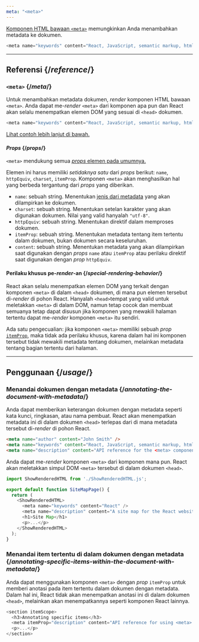 ```yaml
---
meta: "<meta>"
---
```


<Intro>

[Komponen HTML bawaan `<meta>`](https://developer.mozilla.org/en-US/docs/Web/HTML/Element/meta) memungkinkan Anda menambahkan metadata ke dokumen.

```js
<meta name="keywords" content="React, JavaScript, semantic markup, html" />
```

</Intro>

<InlineToc />

---

## Referensi {/*reference*/}

### `<meta>` {/*meta*/}

Untuk menambahkan metadata dokumen, *render* komponen HTML bawaan `<meta>`. Anda dapat me-*render* `<meta>` dari komponen apa pun dan React akan selalu menempatkan elemen DOM yang sesuai di `<head>` dokumen.

```js
<meta name="keywords" content="React, JavaScript, semantic markup, html" />
```

[Lihat contoh lebih lanjut di bawah.](#usage)

#### *Props* {/*props*/}

`<meta>` mendukung semua [*props* elemen pada umumnya.](/reference/react-dom/components/common#props)

Elemen ini harus memiliki *setidaknya satu* dari *props* berikut: `name`, `httpEquiv`, `charset`, `itemProp`. Komponen `<meta>` akan menghasilkan hal yang berbeda tergantung dari *props* yang diberikan.

* `name`: sebuah string. Menentukan [jenis dari metadata](https://developer.mozilla.org/en-US/docs/Web/HTML/Element/meta/name) yang akan dilampirkan ke dokumen.
* `charset`: sebuah string. Menentukan setelan karakter yang akan digunakan dokumen. Nilai yang valid hanyalah `"utf-8"`.
* `httpEquiv`: sebuah string. Menentukan direktif dalam memproses dokumen.
* `itemProp`: sebuah string. Menentukan metadata tentang item tertentu dalam dokumen, bukan dokumen secara keseluruhan.
* `content`: sebuah string. Menentukan metadata yang akan dilampirkan saat digunakan dengan *props* `name` atau `itemProp` atau perilaku direktif saat digunakan dengan *prop* `httpEquiv`.

#### Perilaku khusus pe-*render*-an {/*special-rendering-behavior*/}

React akan selalu menempatkan elemen DOM yang terkait dengan komponen `<meta>` di dalam `<head>` dokumen, di mana pun elemen tersebut di-*render* di pohon React. Hanyalah `<head>`tempat yang valid untuk meletakkan `<meta>` di dalam DOM, namun tetap cocok dan membuat semuanya tetap dapat disusun jika komponen yang mewakili halaman tertentu dapat me-*render* komponen `<meta>` itu sendiri.

Ada satu pengecualian: jika komponen `<meta>` memiliki sebuah *prop* [`itemProp`](https://developer.mozilla.org/en-US/docs/Web/HTML/Global_attributes/itemprop), maka tidak ada perilaku khusus, karena dalam hal ini komponen tersebut tidak mewakili metadata tentang dokumen, melainkan metadata tentang bagian tertentu dari halaman.

---

## Penggunaan {/*usage*/}

### Menandai dokumen dengan metadata {/*annotating-the-document-with-metadata*/}

Anda dapat memberikan keterangan dokumen dengan metadata seperti kata kunci, ringkasan, atau nama pembuat. React akan menempatkan metadata ini di dalam dokumen `<head>` terlepas dari di mana metadata tersebut di-*render* di pohon React.

```html
<meta name="author" content="John Smith" />
<meta name="keywords" content="React, JavaScript, semantic markup, html" />
<meta name="description" content="API reference for the <meta> component in React DOM" />
```

Anda dapat me-*render* komponen `<meta>` dari komponen mana pun. React akan meletakkan simpul DOM `<meta>` tersebut di dalam dokumen `<head>`.

<SandpackWithHTMLOutput>

```js src/App.js active
import ShowRenderedHTML from './ShowRenderedHTML.js';

export default function SiteMapPage() {
  return (
    <ShowRenderedHTML>
      <meta name="keywords" content="React" />
      <meta name="description" content="A site map for the React website" />
      <h1>Site Map</h1>
      <p>...</p>
    </ShowRenderedHTML>
  );
}
```

</SandpackWithHTMLOutput>

### Menandai item tertentu di dalam dokumen dengan metadata {/*annotating-specific-items-within-the-document-with-metadata*/}

Anda dapat menggunakan komponen `<meta>` dengan *prop* `itemProp` untuk memberi anotasi pada item tertentu dalam dokumen dengan metadata. Dalam hal ini, React tidak akan menempatkan anotasi ini di dalam dokumen `<head>`, melainkan akan menempatkannya seperti komponen React lainnya.

```js
<section itemScope>
  <h3>Annotating specific items</h3>
  <meta itemProp="description" content="API reference for using <meta> with itemProp" />
  <p>...</p>
</section>
```
